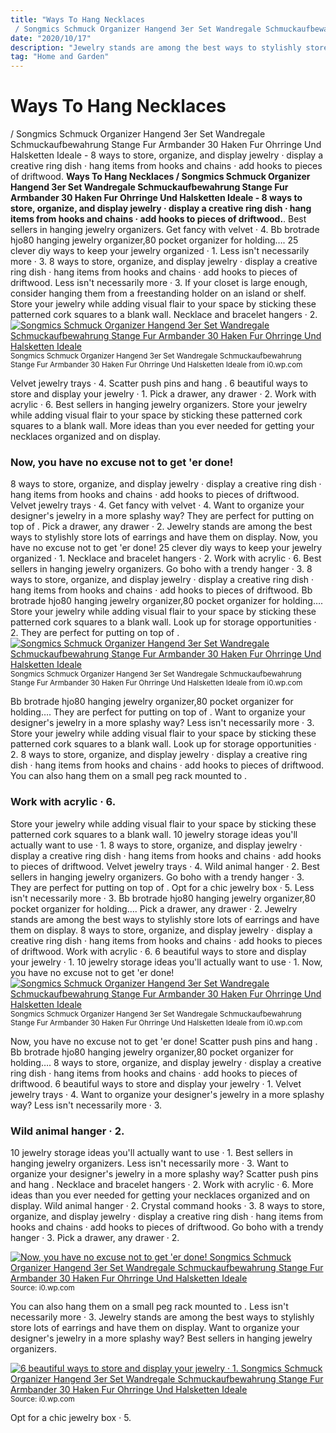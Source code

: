 ```yaml
---
title: "Ways To Hang Necklaces / Songmics Schmuck Organizer Hangend 3er Set Wandregale Schmuckaufbewahrung Stange Fur Armbander 30 Haken Fur Ohrringe Und Halsketten Ideale - 8 ways to store, organize, and display jewelry · display a creative ring dish · hang items from hooks and chains · add hooks to pieces of driftwood."
date: "2020/10/17"
description: "Jewelry stands are among the best ways to stylishly store lots of earrings and have them on display."
tag: "Home and Garden"
---
```


# Ways To Hang Necklaces / Songmics Schmuck Organizer Hangend 3er Set Wandregale Schmuckaufbewahrung Stange Fur Armbander 30 Haken Fur Ohrringe Und Halsketten Ideale - 8 ways to store, organize, and display jewelry · display a creative ring dish · hang items from hooks and chains · add hooks to pieces of driftwood.
**Ways To Hang Necklaces / Songmics Schmuck Organizer Hangend 3er Set Wandregale Schmuckaufbewahrung Stange Fur Armbander 30 Haken Fur Ohrringe Und Halsketten Ideale - 8 ways to store, organize, and display jewelry · display a creative ring dish · hang items from hooks and chains · add hooks to pieces of driftwood.**. Best sellers in hanging jewelry organizers. Get fancy with velvet · 4. Bb brotrade hjo80 hanging jewelry organizer,80 pocket organizer for holding…. 25 clever diy ways to keep your jewelry organized · 1. Less isn't necessarily more · 3.
8 ways to store, organize, and display jewelry · display a creative ring dish · hang items from hooks and chains · add hooks to pieces of driftwood. Less isn't necessarily more · 3. If your closet is large enough, consider hanging them from a freestanding holder on an island or shelf. Store your jewelry while adding visual flair to your space by sticking these patterned cork squares to a blank wall. Necklace and bracelet hangers · 2.
[![Songmics Schmuck Organizer Hangend 3er Set Wandregale Schmuckaufbewahrung Stange Fur Armbander 30 Haken Fur Ohrringe Und Halsketten Ideale](https://i0.wp.com/B07ZVQBS3H "Songmics Schmuck Organizer Hangend 3er Set Wandregale Schmuckaufbewahrung Stange Fur Armbander 30 Haken Fur Ohrringe Und Halsketten Ideale")](https://i0.wp.com/B07ZVQBS3H)
<small>Songmics Schmuck Organizer Hangend 3er Set Wandregale Schmuckaufbewahrung Stange Fur Armbander 30 Haken Fur Ohrringe Und Halsketten Ideale from i0.wp.com</small>

Velvet jewelry trays · 4. Scatter push pins and hang . 6 beautiful ways to store and display your jewelry · 1. Pick a drawer, any drawer · 2. Work with acrylic · 6. Best sellers in hanging jewelry organizers. Store your jewelry while adding visual flair to your space by sticking these patterned cork squares to a blank wall. More ideas than you ever needed for getting your necklaces organized and on display.

### Now, you have no excuse not to get 'er done!
8 ways to store, organize, and display jewelry · display a creative ring dish · hang items from hooks and chains · add hooks to pieces of driftwood. Velvet jewelry trays · 4. Get fancy with velvet · 4. Want to organize your designer's jewelry in a more splashy way? They are perfect for putting on top of . Pick a drawer, any drawer · 2. Jewelry stands are among the best ways to stylishly store lots of earrings and have them on display. Now, you have no excuse not to get 'er done! 25 clever diy ways to keep your jewelry organized · 1. Necklace and bracelet hangers · 2. Work with acrylic · 6. Best sellers in hanging jewelry organizers. Go boho with a trendy hanger · 3.
8 ways to store, organize, and display jewelry · display a creative ring dish · hang items from hooks and chains · add hooks to pieces of driftwood. Bb brotrade hjo80 hanging jewelry organizer,80 pocket organizer for holding…. Store your jewelry while adding visual flair to your space by sticking these patterned cork squares to a blank wall. Look up for storage opportunities · 2. They are perfect for putting on top of .
[![Songmics Schmuck Organizer Hangend 3er Set Wandregale Schmuckaufbewahrung Stange Fur Armbander 30 Haken Fur Ohrringe Und Halsketten Ideale](https://i0.wp.com/B07ZVQBS3H "Songmics Schmuck Organizer Hangend 3er Set Wandregale Schmuckaufbewahrung Stange Fur Armbander 30 Haken Fur Ohrringe Und Halsketten Ideale")](https://i0.wp.com/B07ZVQBS3H)
<small>Songmics Schmuck Organizer Hangend 3er Set Wandregale Schmuckaufbewahrung Stange Fur Armbander 30 Haken Fur Ohrringe Und Halsketten Ideale from i0.wp.com</small>

Bb brotrade hjo80 hanging jewelry organizer,80 pocket organizer for holding…. They are perfect for putting on top of . Want to organize your designer's jewelry in a more splashy way? Less isn't necessarily more · 3. Store your jewelry while adding visual flair to your space by sticking these patterned cork squares to a blank wall. Look up for storage opportunities · 2. 8 ways to store, organize, and display jewelry · display a creative ring dish · hang items from hooks and chains · add hooks to pieces of driftwood. You can also hang them on a small peg rack mounted to .

### Work with acrylic · 6.
Store your jewelry while adding visual flair to your space by sticking these patterned cork squares to a blank wall. 10 jewelry storage ideas you'll actually want to use · 1. 8 ways to store, organize, and display jewelry · display a creative ring dish · hang items from hooks and chains · add hooks to pieces of driftwood. Velvet jewelry trays · 4. Wild animal hanger · 2. Best sellers in hanging jewelry organizers. Go boho with a trendy hanger · 3. They are perfect for putting on top of . Opt for a chic jewelry box · 5. Less isn't necessarily more · 3. Bb brotrade hjo80 hanging jewelry organizer,80 pocket organizer for holding…. Pick a drawer, any drawer · 2. Jewelry stands are among the best ways to stylishly store lots of earrings and have them on display.
8 ways to store, organize, and display jewelry · display a creative ring dish · hang items from hooks and chains · add hooks to pieces of driftwood. Work with acrylic · 6. 6 beautiful ways to store and display your jewelry · 1. 10 jewelry storage ideas you'll actually want to use · 1. Now, you have no excuse not to get 'er done!
[![Songmics Schmuck Organizer Hangend 3er Set Wandregale Schmuckaufbewahrung Stange Fur Armbander 30 Haken Fur Ohrringe Und Halsketten Ideale](https://i0.wp.com/B07ZVQBS3H "Songmics Schmuck Organizer Hangend 3er Set Wandregale Schmuckaufbewahrung Stange Fur Armbander 30 Haken Fur Ohrringe Und Halsketten Ideale")](https://i0.wp.com/B07ZVQBS3H)
<small>Songmics Schmuck Organizer Hangend 3er Set Wandregale Schmuckaufbewahrung Stange Fur Armbander 30 Haken Fur Ohrringe Und Halsketten Ideale from i0.wp.com</small>

Now, you have no excuse not to get 'er done! Scatter push pins and hang . Bb brotrade hjo80 hanging jewelry organizer,80 pocket organizer for holding…. 8 ways to store, organize, and display jewelry · display a creative ring dish · hang items from hooks and chains · add hooks to pieces of driftwood. 6 beautiful ways to store and display your jewelry · 1. Velvet jewelry trays · 4. Want to organize your designer's jewelry in a more splashy way? Less isn't necessarily more · 3.

### Wild animal hanger · 2.
10 jewelry storage ideas you'll actually want to use · 1. Best sellers in hanging jewelry organizers. Less isn't necessarily more · 3. Want to organize your designer's jewelry in a more splashy way? Scatter push pins and hang . Necklace and bracelet hangers · 2. Work with acrylic · 6. More ideas than you ever needed for getting your necklaces organized and on display. Wild animal hanger · 2. Crystal command hooks · 3. 8 ways to store, organize, and display jewelry · display a creative ring dish · hang items from hooks and chains · add hooks to pieces of driftwood. Go boho with a trendy hanger · 3. Pick a drawer, any drawer · 2.


[![Now, you have no excuse not to get 'er done! Songmics Schmuck Organizer Hangend 3er Set Wandregale Schmuckaufbewahrung Stange Fur Armbander 30 Haken Fur Ohrringe Und Halsketten Ideale](https://i1.wp.com/EUR "Songmics Schmuck Organizer Hangend 3er Set Wandregale Schmuckaufbewahrung Stange Fur Armbander 30 Haken Fur Ohrringe Und Halsketten Ideale")](https://i0.wp.com/B07ZVQBS3H)
<small>Source: i0.wp.com</small>

You can also hang them on a small peg rack mounted to . Less isn't necessarily more · 3. Jewelry stands are among the best ways to stylishly store lots of earrings and have them on display. Want to organize your designer's jewelry in a more splashy way? Best sellers in hanging jewelry organizers.

[![6 beautiful ways to store and display your jewelry · 1. Songmics Schmuck Organizer Hangend 3er Set Wandregale Schmuckaufbewahrung Stange Fur Armbander 30 Haken Fur Ohrringe Und Halsketten Ideale](https://i1.wp.com/EUR "Songmics Schmuck Organizer Hangend 3er Set Wandregale Schmuckaufbewahrung Stange Fur Armbander 30 Haken Fur Ohrringe Und Halsketten Ideale")](https://i0.wp.com/B07ZVQBS3H)
<small>Source: i0.wp.com</small>

Opt for a chic jewelry box · 5.